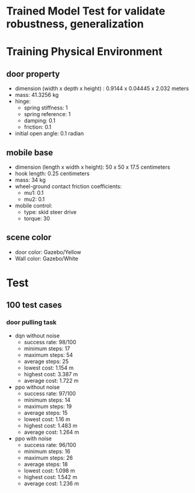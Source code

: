 # Trained Model Test for validate robustness, generalization

# Training Physical Environment
## door property
- dimension (width x depth x height) : 0.9144 x 0.04445 x 2.032 meters
- mass: 41.3256 kg
- hinge:
  - spring stiffness: 1
  - spring reference: 1
  - damping: 0.1
  - friction: 0.1
- initial open angle: 0.1 radian    
## mobile base
- dimension (length x width x height): 50 x 50 x 17.5 centimeters
- hook length: 0.25 centimeters
- mass: 34 kg   
- wheel-ground contact friction coefficients:
  - mu1: 0.1
  - mu2: 0.1
- mobile control:
  - type: skid steer drive
  - torque: 30
## scene color
- door color: Gazebo/Yellow
- Wall color: Gazebo/White


# Test
## 100 test cases
### door pulling task
- dqn without noise
  - success rate: 98/100
  - minimum steps: 17
  - maximum steps: 54
  - average steps: 25
  - lowest cost: 1.154 m
  - highest cost: 3.387 m
  - average cost: 1.722 m
- ppo without noise
  - success rate: 97/100
  - minimum steps: 14
  - maximum steps: 19
  - average steps: 15
  - lowest cost: 1.16 m
  - highest cost: 1.483 m
  - average cost: 1.264 m
- ppo with noise
  - success rate: 96/100
  - minimum steps: 16
  - maximum steps: 26
  - average steps: 18
  - lowest cost: 1.098 m
  - highest cost: 1.542 m
  - average cost: 1.236 m  
